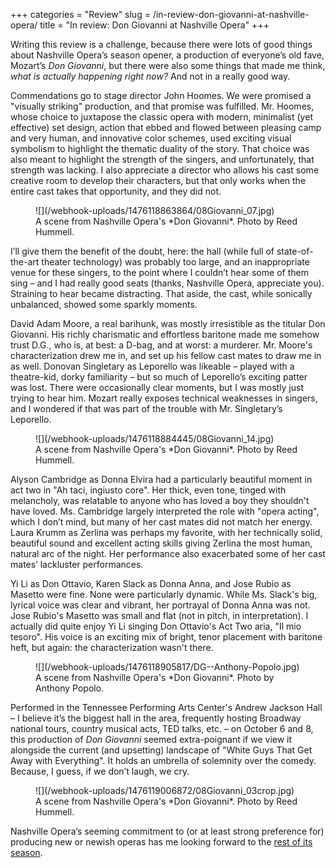 +++
categories = "Review"
slug = /in-review-don-giovanni-at-nashville-opera/
title = "In review: Don Giovanni at Nashville Opera"
+++

Writing this review is a challenge, because there were lots of good things about Nashville Opera’s season opener, a production of everyone’s old fave, Mozart’s *Don Giovanni*, but there were also some things that made me think, *what is actually happening right now?* And not in a really good way.

Commendations go to stage director John Hoomes. We were promised a "visually striking" production, and that promise was fulfilled. Mr. Hoomes, whose choice to juxtapose the classic opera with modern, minimalist (yet effective) set design, action that ebbed and flowed between pleasing camp and very human, and innovative color schemes, used exciting visual symbolism to highlight the thematic duality of the story.  That choice was also meant to highlight the strength of the singers, and unfortunately, that strength was lacking. I also appreciate a director who allows his cast some creative room to develop their characters, but that only works when the entire cast takes that opportunity, and they did not.

<figure data-type="image">
![](/webhook-uploads/1476118863864/08Giovanni_07.jpg)
<figcaption>A scene from Nashville Opera's *Don Giovanni*. Photo by Reed Hummell.
</figure>

I’ll give them the benefit of the doubt, here: the hall (while full of state-of-the-art theater technology) was probably too large, and an inappropriate venue for these singers, to the point where I couldn’t hear some of them sing – and I had really good seats (thanks, Nashville Opera, appreciate you).  Straining to hear became distracting.  That aside, the cast, while sonically unbalanced, showed some sparkly moments. 

David Adam Moore, a real barihunk, was mostly irresistible as the titular Don Giovanni.  His richly charismatic and effortless baritone made me somehow trust D.G., who is, at best: a D-bag, and at worst: a murderer.  Mr. Moore's characterization drew me in, and set up his fellow cast mates to draw me in as well.  Donovan Singletary as Leporello was likeable – played with a theatre-kid, dorky familiarity – but so much of Leporello’s exciting patter was lost.  There were occasionally clear moments, but I was mostly just trying to hear him.  Mozart really exposes technical weaknesses in singers, and I wondered if that was part of the trouble with Mr. Singletary’s Leporello.

<figure data-type="image">
![](/webhook-uploads/1476118884445/08Giovanni_14.jpg)
<figcaption>A scene from Nashville Opera's *Don Giovanni*. Photo by Reed Hummell.
</figure>

Alyson Cambridge as Donna Elvira had a particularly beautiful moment in act two in "Ah taci, ingiusto core".  Her thick, even tone, tinged with melancholy, was relatable to anyone who has loved a boy they shouldn't have loved.  Ms. Cambridge largely interpreted the role with "opera acting", which I don’t mind, but many of her cast mates did not match her energy.  Laura Krumm as Zerlina was perhaps my favorite, with her technically solid, beautiful sound and excellent acting skills giving Zerlina the most human, natural arc of the night.  Her performance also exacerbated some of her cast mates’ lackluster performances.

Yi Li as Don Ottavio, Karen Slack as Donna Anna, and Jose Rubio as Masetto were fine.  None were particularly dynamic.  While Ms. Slack's big, lyrical voice was clear and vibrant, her portrayal of Donna Anna was not.  Jose Rubio's Masetto was small and flat (not in pitch, in interpretation).  I actually did quite enjoy Yi Li singing Don Ottavio's Act Two aria, "Il mio tesoro".  His voice is an exciting mix of bright, tenor placement with baritone heft, but again: the characterization wasn't there.

<figure data-type="image">
![](/webhook-uploads/1476118905817/DG--Anthony-Popolo.jpg)
<figcaption>A scene from Nashville Opera's *Don Giovanni*. Photo by Anthony Popolo.
</figure>

Performed in the Tennessee Performing Arts Center's Andrew Jackson Hall – I believe it’s the biggest hall in the area, frequently hosting Broadway national tours, country musical acts, TED talks, etc. – on October 6 and 8, this production of *Don Giovanni* seemed extra-poignant if we view it alongside the current (and upsetting) landscape of "White Guys That Get Away with Everything".  It holds an umbrella of solemnity over the comedy.  Because, I guess, if we don’t laugh, we cry.

<figure data-type="image">
![](/webhook-uploads/1476119006872/08Giovanni_03crop.jpg)
<figcaption>A scene from Nashville Opera's *Don Giovanni*. Photo by Reed Hummell.
</figure>

Nashville Opera’s seeming commitment to (or at least strong preference for) producing new or newish operas has me looking forward to the [rest of its season](http://www.nashvilleopera.org/season-1/).
